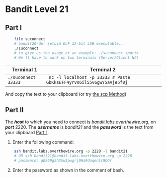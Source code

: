 # Bandit Level 21
## Part I

```bash
    file suconnect
    # bandit20-do: setuid ELF 32-bit LSB executable...
    ./suconnect
    # to give us the usage or an example: ./suconnect <port>
    # We ll have to work on two terminals (Server/Client NC)
```
|   Terminal 1                  | Terminal 2                           |
|---                            |---                                   |
| ``` ./suconnect 33333 ``` | ``` nc -l localhost -p 33333 # Paste GbKksEFF4yrVs6il55v6gwY5aVje5f0j``` |

And copy the text to your clipboard (or try [the scp Method](https://github.com/Reda-BELHAJ/OverTheWire/blob/main/Bandit/Bandit0-9/Level1.md#part-i))
## Part II

The ***host*** to which you need to connect is *bandit.labs.overthewire.org*, on ***port*** 2220. The ***username*** is *bandit21* and the ***password*** is the text from your clipboard [Part 1](https://github.com/Reda-BELHAJ/OverTheWire/blob/main/Bandit/Bnadit21-34/Level21.md#part-i). 

1. Enter the following command:  

```bash
	ssh bandit.labs.overthewire.org -p 2220 -l bandit21
	# OR ssh bandit21@bandit.labs.overthewire.org -p 2220
	# password: gE269g2h3mw3pwgrj0Ha9Uoqen1c9DGr
```
2. Enter the password as shown in the comment of bash.
